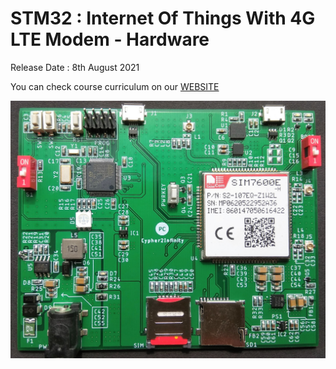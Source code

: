 # STM32 : Internet Of Things With 4G LTE Modem - Hardware

Release Date : 8th August 2021

You can check course curriculum on our [WEBSITE](https://www.cipher2infinity.com/)

![](Hardware%20Images/Course%20Hardware.jpg)

